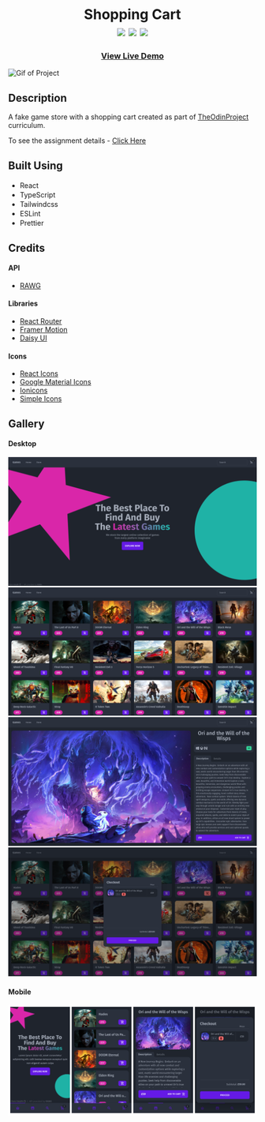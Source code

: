 <div  align=center>
	<h1>Shopping Cart
	<br>
		<img src="https://img.shields.io/static/v1?label=&message=React&color=61DAFB&style=for-the-badge&logo=react&logoColor=black&logoWidth=&labelColor=&link=">
		<img src="https://img.shields.io/static/v1?label=&message=TypeScript&color=3178C6&style=for-the-badge&logo=typescript&logoColor=white&logoWidth=&labelColor=&link=">
		<img src="https://img.shields.io/static/v1?label=&message=Tailwindcss&color=06B6D4&style=for-the-badge&logo=tailwindcss&logoColor=white&logoWidth=&labelColor=&link=">
		<br>
	</h1>
	<h3><b><a href="https://clarasmyth.github.io/shopping-cart">View Live Demo</a></b></h3>
</div>

![Gif of Project](./readme-assets/shopping-cart.gif)

## Description

A fake game store with a shopping cart created as part of [TheOdinProject](https://www.theodinproject.com) curriculum.

To see the assignment details - [Click Here](https://www.theodinproject.com/lessons/node-path-javascript-shopping-cart)

## Built Using

- React <img height="16" width="16" src="https://cdn.simpleicons.org/react" />
- TypeScript <img height="16" width="16" src="https://cdn.simpleicons.org/typescript" />
- Tailwindcss <img height="16" width="16" src="https://cdn.simpleicons.org/tailwindcss" />
- ESLint <img height="16" width="16" src="https://cdn.simpleicons.org/eslint" />
- Prettier <img height="16" width="16" src="https://cdn.simpleicons.org/prettier" />

## Credits

#### API

- [RAWG](https://rawg.io/apidocs)

#### Libraries

- [React Router](https://reactrouter.com)
- [Framer Motion](https://www.framer.com/motion/)
- [Daisy UI](https://daisyui.com/)

#### Icons

- [React Icons](https://github.com/react-icons/react-icons)
- [Google Material Icons](https://fonts.google.com/icons)
- [Ionicons](https://ionic.io/ionicons/)
- [Simple Icons](https://simpleicons.org/)

## Gallery

#### Desktop

<img src="./readme-assets/desktop-1.png" alt="Image of project on Desktop" />

<img src="./readme-assets/desktop-2.png" alt="Image of project on Desktop" />

<img src="./readme-assets/desktop-3.png" alt="Image of project on Desktop" />

<img src="./readme-assets/desktop-4.png" alt="Image of project on Desktop" />

#### Mobile

<img src="./readme-assets/mobile.png" alt="Image of project on Mobile" />
